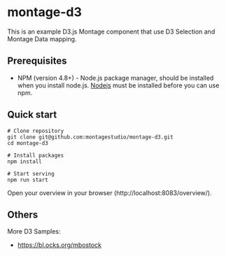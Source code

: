 # montage-d3

This is an example D3.js Montage component that use D3 Selection and Montage Data mapping.

## Prerequisites

* NPM (version 4.8+) - Node.js package manager, should be installed when you install node.js.
[Nodejs](http://nodejs.org/) must be installed before you can use npm.

## Quick start

```
# Clone repository
git clone git@github.com:montagestudio/montage-d3.git
cd montage-d3

# Install packages
npm install

# Start serving 
npm run start
```

Open your overview in your browser (http://localhost:8083/overview/).

## Others

More D3 Samples:
- https://bl.ocks.org/mbostock